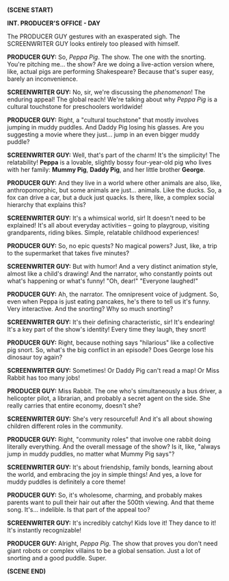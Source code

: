 **(SCENE START)**

**INT. PRODUCER'S OFFICE - DAY**

The PRODUCER GUY gestures with an exasperated sigh. The SCREENWRITER GUY looks entirely too pleased with himself.

**PRODUCER GUY:** So, *Peppa Pig*. The show. The one with the snorting. You're pitching me... the show? Are we doing a live-action version where, like, actual pigs are performing Shakespeare? Because that's super easy, barely an inconvenience.

**SCREENWRITER GUY:** No, sir, we're discussing the *phenomenon*! The enduring appeal! The global reach! We're talking about why *Peppa Pig* is a cultural touchstone for preschoolers worldwide!

**PRODUCER GUY:** Right, a "cultural touchstone" that mostly involves jumping in muddy puddles. And Daddy Pig losing his glasses. Are you suggesting a movie where they just... jump in an even bigger muddy puddle?

**SCREENWRITER GUY:** Well, that's part of the charm! It's the simplicity! The relatability! **Peppa** is a lovable, slightly bossy four-year-old pig who lives with her family: **Mummy Pig**, **Daddy Pig**, and her little brother **George**.

**PRODUCER GUY:** And they live in a world where other animals are also, like, anthropomorphic, but some animals are just... animals. Like the ducks. So, a fox can drive a car, but a duck just quacks. Is there, like, a complex social hierarchy that explains this?

**SCREENWRITER GUY:** It's a whimsical world, sir! It doesn't need to be explained! It's all about everyday activities – going to playgroup, visiting grandparents, riding bikes. Simple, relatable childhood experiences!

**PRODUCER GUY:** So, no epic quests? No magical powers? Just, like, a trip to the supermarket that takes five minutes?

**SCREENWRITER GUY:** But with humor! And a very distinct animation style, almost like a child's drawing! And the narrator, who constantly points out what's happening or what's funny! "Oh, dear!" "Everyone laughed!"

**PRODUCER GUY:** Ah, the narrator. The omnipresent voice of judgment. So, even when Peppa is just eating pancakes, he's there to tell us it's funny. Very interactive. And the snorting? Why so much snorting?

**SCREENWRITER GUY:** It's their defining characteristic, sir! It's endearing! It's a key part of the show's identity! Every time they laugh, they snort!

**PRODUCER GUY:** Right, because nothing says "hilarious" like a collective pig snort. So, what's the big conflict in an episode? Does George lose his dinosaur toy again?

**SCREENWRITER GUY:** Sometimes! Or Daddy Pig can't read a map! Or Miss Rabbit has too many jobs!

**PRODUCER GUY:** Miss Rabbit. The one who's simultaneously a bus driver, a helicopter pilot, a librarian, and probably a secret agent on the side. She really carries that entire economy, doesn't she?

**SCREENWRITER GUY:** She's very resourceful! And it's all about showing children different roles in the community.

**PRODUCER GUY:** Right, "community roles" that involve one rabbit doing literally everything. And the overall message of the show? Is it, like, "always jump in muddy puddles, no matter what Mummy Pig says"?

**SCREENWRITER GUY:** It's about friendship, family bonds, learning about the world, and embracing the joy in simple things! And yes, a love for muddy puddles is definitely a core theme!

**PRODUCER GUY:** So, it's wholesome, charming, and probably makes parents want to pull their hair out after the 500th viewing. And that theme song. It's... indelible. Is that part of the appeal too?

**SCREENWRITER GUY:** It's incredibly catchy! Kids love it! They dance to it! It's instantly recognizable!

**PRODUCER GUY:** Alright, *Peppa Pig*. The show that proves you don't need giant robots or complex villains to be a global sensation. Just a lot of snorting and a good puddle. Super.

**(SCENE END)**